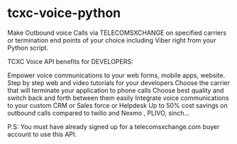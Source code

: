 # tcxc-voice-python

Make Outbound voice Calls via TELECOMSXCHANGE on specified carriers or termination end points of your choice including Viber right from your Python script.

TCXC Voice API benefits for DEVELOPERS:

 Empower voice communications to your web forms, mobile apps, website.
 Step by step web and video tutorials for your developers
 Choose the carrier that will terminate your application to phone calls
 Choose best quality and switch back and forth between them easily
 Integrate voice communications to your custom CRM or Sales force or Helpdesk
 Up to 50% cost savings on outbound calls compared to twilio and Nexmo , PLIVO, sinch...
 
 P.S: You must have already signed up for a telecomsxchange.com buyer account to use this API.
 
